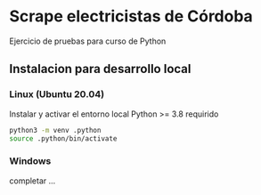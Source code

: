 # Scrape electricistas de Córdoba

Ejercicio de pruebas para curso de Python

## Instalacion para desarrollo local

### Linux (Ubuntu 20.04)

Instalar y activar el entorno local
Python >= 3.8 requirido

```bash
python3 -m venv .python
source .python/bin/activate
```
### Windows

completar ...
